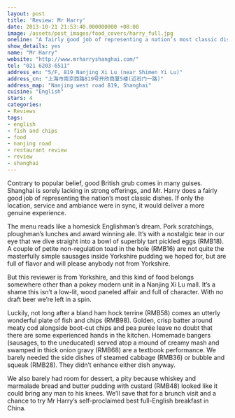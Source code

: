 ```yaml
---
layout: post
title: 'Review: Mr Harry'
date: 2013-10-21 21:53:40.000000000 +08:00
image: /assets/post_images/food_covers/harry_full.jpg
oneline: "A fairly good job of representing a nation’s most classic dishes"
show_details: yes
name: "Mr Harry"
website: "http://www.mrharryshanghai.com/"
tel: "021 6203-6511"
address_en: "5/F, 819 Nanjing Xi Lu (near Shimen Yi Lu)"
address_cn: "上海市南京西路819号开欣商厦5楼(近石门一路)"
address_map: "Nanjing west road 819, Shanghai"
cuisine: "English"
stars: 4
categories:
- Reviews
tags:
- english
- fish and chips
- food
- nanjing road
- restaurant review
- review
- shanghai
---
```

Contrary to popular belief, good British grub comes in many guises. Shanghai is sorely lacking in strong offerings, and Mr. Harry does a fairly good job of representing the nation’s most classic dishes. If only the location, service and ambiance were in sync, it would deliver a more genuine experience.

The menu reads like a homesick Englishman’s dream. Pork scratchings, ploughman’s lunches and award winning ale. It’s with a nostalgic tear in our eye that we dive straight into a bowl of superbly tart pickled eggs (RMB18). A couple of petite non-regulation toad in the hole (RMB16) are not quite the masterfully simple sausages inside Yorkshire pudding we hoped for, but are full of flavor and will please anybody not from Yorkshire.

But this reviewer is from Yorkshire, and this kind of food belongs somewhere other than a pokey modern unit in a Nanjing Xi Lu mall. It’s a shame this isn’t a low-lit, wood paneled affair and full of character. With no draft beer we’re left in a spin.

Luckily, not long after a bland ham hock terrine (RMB58) comes an utterly wonderful plate of fish and chips (RMB98). Golden, crisp batter around meaty cod alongside boot-cut chips and pea purée leave no doubt that there are some experienced hands in the kitchen. Homemade bangers (sausages, to the uneducated) served atop a mound of creamy mash and swamped in thick onion gravy (RMB68) are a textbook performance. We barely needed the side dishes of steamed cabbage (RMB36) or bubble and squeak (RMB28). They didn’t enhance either dish anyway.

We also barely had room for dessert, a pity because whiskey and marmalade bread and butter pudding with custard (RMB48) looked like it could bring any man to his knees. We’ll save that for a brunch visit and a chance to try Mr Harry’s self-proclaimed best full-English breakfast in China.
